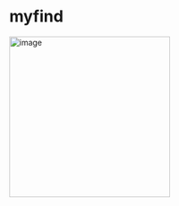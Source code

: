# myfind

<img width="287" alt="image" src="https://github.com/junhanswoky/myfind/assets/107308721/7453c1f4-71ff-491a-ab5b-872be1f34f75">
